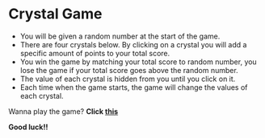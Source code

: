 # Crystal Game

- You will be given a random number at the start of the game.
- There are four crystals below. By clicking on a crystal you will add a specific amount of points to your total score.
- You win the game by matching your total score to random number, you lose the game if your total score goes above the random number.
- The value of each crystal is hidden from you until you click on it.
- Each time when the game starts, the game will change the values of each crystal.

Wanna play the game? **Click [this](https://vivianuol.github.io/unit-4-game/)**

**Good luck!!**

